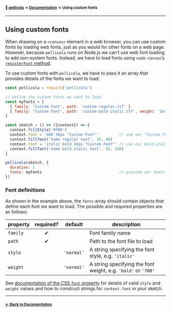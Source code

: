 #### <sup>:movie_camera: [pellicola](../README.md) → [Documentation](./README.md) → Using custom fonts</sup>

---

## Using custom fonts

When drawing on a `<canvas>` element in a web browser, you can use custom fonts by loading web fonts, just as you would for other fonts on a web page. However, because `pellicola` runs on Node.js we can’t use web font loading to add non-system fonts. Instead, we have to load fonts using `node-canvas`’s [`registerFont` method](registerFont).

To use custom fonts with `pellicola`, we have to pass it an array that provides details of the fonts we want to load:

```js
const pellicola = require('pellicola')

// define the custom fonts we want to load
const myFonts = [
  { family: 'Custom Font', path: 'custom-regular.ttf' }
  { family: 'Custom Font', path: 'custom-bold-italic.ttf', weight: 'bold', style: 'italic' }
]

const sketch = () => ({context}) => {
  context.fillStyle('#f00')
  context.font = '400 36px "Custom Font"'         // use our “Custom Font”
  context.fillText('Some regular text', 10, 40)
  context.font = 'italic bold 24px "Custom Font"' // use our bold-italic font
  context.fillText('Some bold italic text', 10, 100)
}

pellicola(sketch, {
  duration: 1
  fonts: myFonts                                  // provide our fonts to load
})
```

### Font definitions

As shown in the example above, the `fonts` array should contain objects that define each font we want to load. The possible and required properties are as follows:

property | required? | default    | description
---------|:---------:|------------|--------------------------------------------------------------
`family` |     ✔︎     |            | Font family name
`path`   |     ✔︎     |            | Path to the font file to load
`style`  |           | `'normal'` | A string specifying the font style, e.g. `'italic'`
`weight` |           | `'normal'` | A string specifying the font weight, e.g. `'bold'` or `'700'`

See [documentation of the CSS `font` property][css-font] for details of valid `style` and `weight` values and how to construct strings for `context.font` in your sketch.

[registerFont]: https://github.com/Automattic/node-canvas#registerfont
[css-font]: https://developer.mozilla.org/en-US/docs/Web/CSS/font

---

#### <sup>[← Back to Documentation](./README.md)
